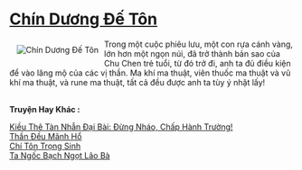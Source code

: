 <a href="https://truyenwiki.net/chin-duong-de-ton.35987/" title="Chín Dương Đế Tôn"><h1>Chín Dương Đế Tôn</h1></a><div style="display:table"><img align="right" style="float: left; padding: 10px;" src="https://truyenwiki.net/a/img/str/src/35987.jpg" alt="Chín Dương Đế Tôn">Trong một cuộc phiêu lưu, một con rựa cánh vàng, lớn hơn một ngọn núi, đã trở thành bản sao của Chu Chen trẻ tuổi, từ đó trở đi, anh ta đủ điều kiện để vào lăng mộ của các vị thần. Ma khí ma thuật, viên thuốc ma thuật và vũ khí ma thuật, và rune ma thuật, tất cả đều được anh ta tùy ý nhặt lấy!</div><p><br><b>Truyện Hay Khác :</b></p><a href="https://truyenwiki.net/kieu-the-tan-nhan-dai-bai-dung-nhao-chap-hanh-truong.38351/" alt="Kiều Thê Tàn Nhẫn Đại Bài: Đừng Nháo, Chấp Hành Trường!">Kiều Thê Tàn Nhẫn Đại Bài: Đừng Nháo, Chấp Hành Trường!</a><br/><a href="https://github.com/nownovels/wikidich/tree/master/truyenhay/35731" alt="Thần Đều Mãnh Hổ">Thần Đều Mãnh Hổ</a><br/><a href="https://github.com/nownovels/wikidich/tree/master/truyenhay/36686" alt="Chí Tôn Trọng Sinh">Chí Tôn Trọng Sinh</a><br/><a href="https://github.com/nownovels/wikidich/tree/master/truyenhay/36131" alt="Ta Ngốc Bạch Ngọt Lão Bà">Ta Ngốc Bạch Ngọt Lão Bà</a><br/>